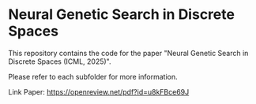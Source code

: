 # Neural Genetic Search in Discrete Spaces

This repository contains the code for the paper "Neural Genetic Search in Discrete Spaces (ICML, 2025)".

Please refer to each subfolder for more information.

Link Paper: https://openreview.net/pdf?id=u8kFBce69J

